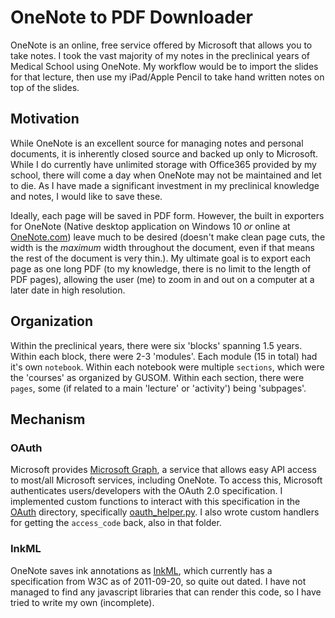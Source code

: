 # OneNote to PDF Downloader

OneNote is an online, free service offered by Microsoft that allows you to take notes. I took the vast majority of my notes in the preclinical years of Medical School using OneNote. My workflow would be to import the slides for that lecture, then use my iPad/Apple Pencil to take hand written notes on top of the slides.

## Motivation
While OneNote is an excellent source for managing notes and personal documents, it is inherently closed source and backed up only to Microsoft. While I do currently have unlimited storage with Office365 provided by my school, there will come a day when OneNote may not be maintained and let to die. As I have made a significant investment in my preclinical knowledge and notes, I would like to save these.

Ideally, each page will be saved in PDF form. However, the built in exporters for OneNote (Native desktop application on Windows 10 *or* online at [OneNote.com](Onenote.com)) leave much to be desired (doesn't make clean page cuts, the width is the *maximum* width throughout the document, even if that means the rest of the document is very thin.). My ultimate goal is to export each page as one long PDF (to my knowledge, there is no limit to the length of PDF pages), allowing the user (me) to zoom in and out on a computer at a later date in high resolution.

## Organization
Within the preclinical years, there were six 'blocks' spanning 1.5 years. Within each block, there were 2-3 'modules'. Each module (15 in total) had it's own `notebook`. Within each notebook were multiple `sections`, which were the 'courses' as organized by GUSOM. Within each section, there were `pages`, some (if related to a main 'lecture' or 'activity') being 'subpages'.

## Mechanism

### OAuth
Microsoft provides [Microsoft Graph](https://developer.microsoft.com/en-us/graph), a service that allows easy API access to most/all Microsoft services, including OneNote. To access this, Microsoft authenticates users/developers with the OAuth 2.0 specification. I implemented custom functions to interact with this specification in the [OAuth](OAuth/) directory, specifically [oauth_helper.py](OAuth/oauth_helper.py). I also wrote custom handlers for getting the `access_code` back, also in that folder.

### InkML
OneNote saves ink annotations as [InkML](https://www.w3.org/TR/InkML/), which currently has a specification from W3C as of 2011-09-20, so quite out dated. I have not managed to find any javascript libraries that can render this code, so I have tried to write my own (incomplete).

